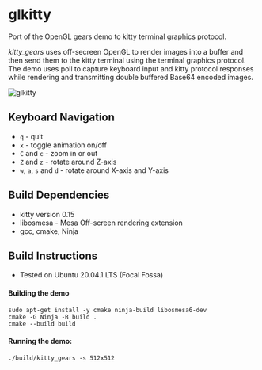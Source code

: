 # glkitty

Port of the OpenGL gears demo to kitty terminal graphics protocol.

_kitty_gears_ uses off-secreen OpenGL to render images into a buffer and
then send them to the kitty terminal using the terminal graphics protocol.
The demo uses poll to capture keyboard input and kitty protocol responses
while rendering and transmitting double buffered Base64 encoded images.

![glkitty](/images/glkitty.gif)

## Keyboard Navigation

- `q` - quit
- `x` - toggle animation on/off
- `C` and `c` - zoom in or out
- `Z` and `z` - rotate around Z-axis
- `w`, `a`, `s` and `d` - rotate around X-axis and Y-axis

## Build Dependencies

- kitty version 0.15
- libosmesa - Mesa Off-screen rendering extension
- gcc, cmake, Ninja

## Build Instructions

- Tested on Ubuntu 20.04.1 LTS (Focal Fossa)

#### Building the demo

```
sudo apt-get install -y cmake ninja-build libosmesa6-dev
cmake -G Ninja -B build .
cmake --build build
```

#### Running the demo:

```
./build/kitty_gears -s 512x512
```
